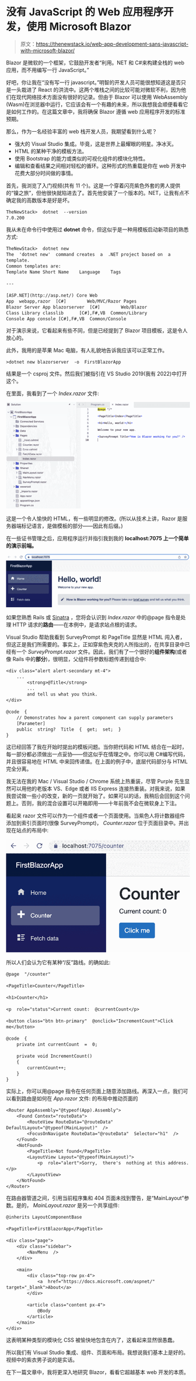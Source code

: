 # 没有 JavaScript 的 Web 应用程序开发，使用 Microsoft Blazor

> 原文：<https://thenewstack.io/web-app-development-sans-javascript-with-microsoft-blazor/>

Blazor 是微软的一个框架，它鼓励开发者“利用。NET 和 C#来构建全栈的 web 应用，而不用编写一行 JavaScript。”

好吧，你让我在“没有写一行 javascript。”明智的开发人员可能很想知道这是否只是一头栽进了 React 的洪流中。这两个堆栈之间的比较可能对微软不利，因为他们在现代网络技术方面没有很好的记录。但由于 Blazor 可以使用 WebAssembly (Wasm)在浏览器中运行，它应该会有一个有趣的未来，所以我想我会顺便看看它是如何工作的。在这篇文章中，我将确保 Blazor 遵循 web 应用程序开发的标准预期。

那么，作为一名经验丰富的 web 栈开发人员，我期望看到什么呢？

*   强大的 Visual Studio 集成。毕竟，这是世界上最耀眼的明星。净冰天。
*   HTML 的某种干净的模板方法。
*   使用 Bootstrap 的能力或类似的可视化组件的模块化特性。
*   编辑和查看结果之间相对轻松的循环。这种形式的热重载是你在 web 开发中花费大部分时间做的事情。

首先，我浏览了入门视频(共有 11 个)。这是一个穿着闪亮紫色外套的男人提供的“镍之旅”，但他很快就陷进去了。首先他安装了一个版本的。NET，让我有点不确定我的高数版本是好是坏。

```
TheNewStack>  dotnet  --version
7.0.200

```

我从未在命令行中使用过 **dotnet** 命令，但这似乎是一种用模板启动新项目的熟悉方式:

```
TheNewStack>  dotnet new
The  'dotnet new'  command creates  a  .NET project based on  a  template.
Common templates are:
Template Name Short Name    Language    Tags

---

[ASP.NET](http://asp.net/) Core Web App  webapp,razor  [C#]        Web/MVC/Razor Pages
Blazor Server App blazorserver  [C#]        Web/Blazor
Class Library classlib      [C#],F#,VB  Common/Library
Console App console [C#],F#,VB  Common/Console

```

对于演示来说，它看起来有些不同，但是已经提到了 Blazor 项目模板，这是令人放心的。

此外，我用的是苹果 Mac 电脑，有人礼貌地告诉我应该可以正常工作。

```
>dotnet new blazorserver  -o  FirstBlazorApp

```

结果是一个 csproj 文件。然后我们被指引在 VS Studio 2019(我有 2022)中打开这个。

在里面，我看到了一个 *Index.razor* 文件:

![](img/400213fd33a0c1e5c8878d043471f859.png)

这是一个令人愉快的 HTML，有一些明显的修改。(所以从技术上讲，Razor 是服务器端标记语言，是做模板的部分——因此有后缀。)

在一些证书管理之后，应用程序运行并指引我到我的 **localhost:7075 上一个简单的演示前端。**

![](img/1cb6259a30cc35f664351a64509446b4.png)

如果您熟悉 Rails 或 [Sinatra](https://thenewstack.io/ruby-devs-try-sinatra-before-moving-up-to-ruby-on-rails/) ，您将会认识到 *Index.razor* 中的@page 指令是处理 HTTP 请求的**路由**——在本例中，是请求站点根的请求。

Visual Studio 帮助我看到 SurveyPrompt 和 PageTitle 显然是 HTML 闯入者，但这正是我们所需要的。事实上，正如穿紫色夹克的人所指出的，在共享目录中已经有一个 *SurveyPrompt.razor* 文件。因此，我们有了一个很好的**组件架构**(或者像 Rails 中的**部分**)，很明显，父组件将参数标题传递到组合中:

```
<div class="alert alert-secondary mt-4">
    ...
        <strong>@Title</strong>
        ...
        and tell us what you think.
</div>

@code  {
    // Demonstrates how a parent component can supply parameters
    [Parameter]
    public  string?  Title  {  get;  set;  }
}

```

这已经回答了我在开始时提出的模板问题。当你把代码和 HTML 结合在一起时，每一部分都必须做出一点妥协——但这似乎在情理之中。你可以用 C#编写代码，并且很容易地在 HTML 中来回传递值。在上面的例子中，底层代码部分与 HTML 完全分离。

我无法在我的 Mac / Visual Studio / Chrome 系统上热重装，尽管 Purple 先生显然可以用他的老版本 VS、Edge 或者 IIS Express 连接热重装。对我来说，如果我尝试做一些小的改变，新的一页就开始了。如果可以的话，我稍后会回到这个问题上。否则，我的混合设置可以开箱即用——十年前我不会在微软身上下注。

看起来 razor 文件可以作为一个组件或者一个页面使用。当紫色人将计数器组件添加到索引页面时(很像 SurveyPrompt)， *Counter.razor* 位于页面目录中。并出现在站点的布局中:

![](img/2c2318a6566e963e0ef8b936e34bf48f.png)

所以人们会认为它有某种“/反”路线。的确如此:

```
@page  "/counter"

<PageTitle>Counter</PageTitle>

<h1>Counter</h1>

<p  role="status">Current count:  @currentCount</p>

<button class="btn btn-primary"  @onclick="IncrementCount">Click  me</button>

@code  {
    private int currentCount  =  0;

    private void IncrementCount()
    {
        currentCount++;
    }
}

```

实际上，你可以用@page 指令在任何页面上随意添加路线。再深入一点，我们可以看到路由是如何在 *App.razor* 文件:
的布局中推动页面的

```
<Router AppAssembly="@typeof(App).Assembly">
    <Found Context="routeData">
        <RouteView RouteData="@routeData"  DefaultLayout="@typeof(MainLayout)"  />
        <FocusOnNavigate RouteData="@routeData"  Selector="h1"  />
    </Found>
    <NotFound>
        <PageTitle>Not found</PageTitle>
        <LayoutView Layout="@typeof(MainLayout)">
            <p  role="alert">Sorry,  there's  nothing at this address.</p>
        </LayoutView>
    </NotFound>
</Router>

```

在路由器管道之间，引用当前程序集和 404 页面未找到警告，是“MainLayout”参数。是的， *MainLayout.razor* 是另一个共享组件:

```
@inherits LayoutComponentBase

<PageTitle>FirstBlazorApp</PageTitle>

<div class="page">
    <div class="sidebar">
        <NavMenu  />
    </div>

    <main>
        <div class="top-row px-4">
            <a  href="https://docs.microsoft.com/aspnet/"  target="_blank">About</a>
        </div>

        <article class="content px-4">
            @Body
        </article>
    </main>
</div>

```

这表明某种类型的模块化 CSS 被愉快地包含在内了，这看起来显然很愚蠢。

所以我们有 Visual Studio 集成、组件、页面和布局。我想说我们基本上是好的。视频中的紫衣男子说的是实话。

在下一篇文章中，我将更深入地研究 Blazor，看看它超越基本 web 开发的本质。

<svg xmlns:xlink="http://www.w3.org/1999/xlink" viewBox="0 0 68 31" version="1.1"><title>Group</title> <desc>Created with Sketch.</desc></svg>